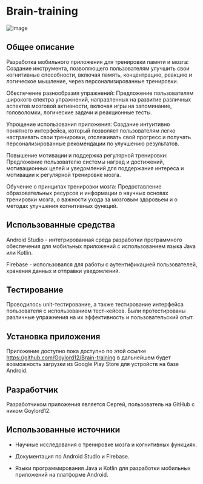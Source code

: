# Brain-training
![image](https://github.com/Goylord12/Brain-training/assets/96524736/c4cfdecc-5534-45e8-b735-5055cfaff1a9)
## Общее описание

Разработка мобильного приложения для тренировки памяти и мозга: Создание инструмента, позволяющего пользователям улучшить свои когнитивные способности, включая память, концентрацию, реакцию и логическое мышление, через персонализированные тренировки.

Обеспечение разнообразия упражнений: Предложение пользователям широкого спектра упражнений, направленных на развитие различных аспектов мозговой активности, включая игры на запоминание, головоломки, логические задачи и реакционные тесты.

Упрощение использования приложения: Создание интуитивно понятного интерфейса, который позволяет пользователям легко настраивать свои тренировки, отслеживать свой прогресс и получать персонализированные рекомендации по улучшению результатов.

Повышение мотивации и поддержка регулярной тренировки: Предложение пользователю системы наград и достижений, мотивационных целей и уведомлений для поддержания интереса и мотивации к регулярной тренировке мозга.

Обучение о принципах тренировки мозга: Предоставление образовательных ресурсов и информации о научных основах тренировки мозга, о важности ухода за мозговым здоровьем и о методах улучшения когнитивных функций.

## Использованные средства

Android Studio - интегрированная среда разработки программного обеспечения для мобильных приложений с использованием языка Java или Kotlin.

Firebase - использовался для работы с аутентификацией пользователей, хранения данных и отправки уведомлений.

## Тестирование

Проводилось unit-тестирование, а также тестирование интерфейса пользователя с использованием тест-кейсов. Были протестированы различные упражнения на их эффективность и пользовательский опыт.

## Установка приложения

Приложение доступно пока доступно по этой ссылке https://github.com/Goylord12/Brain-training в дальнейшем будет возможность загрузки из Google Play Store для устройств на базе Android. 

## Разработчик

Разработчиком приложения является Сергей, пользователь на GitHub с ником Goylord12.

## Использованные источники

- Научные исследования о тренировке мозга и когнитивных функциях.

- Документация по Android Studio и Firebase.

- Языки программирования Java и Kotlin для разработки мобильных приложений на платформе Android.
